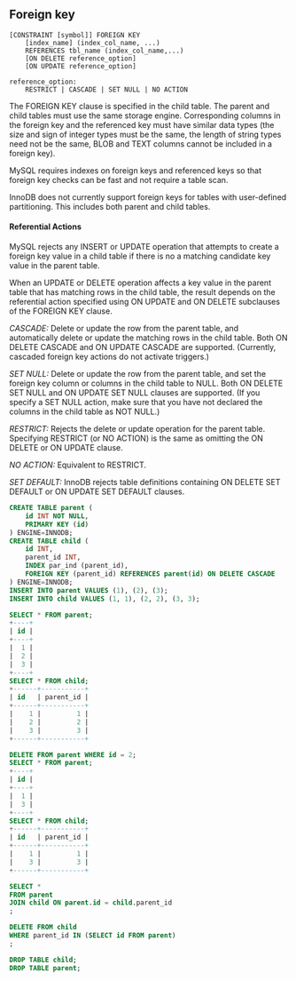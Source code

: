 Foreign key
-

````
[CONSTRAINT [symbol]] FOREIGN KEY
    [index_name] (index_col_name, ...)
    REFERENCES tbl_name (index_col_name,...)
    [ON DELETE reference_option]
    [ON UPDATE reference_option]

reference_option:
    RESTRICT | CASCADE | SET NULL | NO ACTION
````

The FOREIGN KEY clause is specified in the child table.
The parent and child tables must use the same storage engine.
Corresponding columns in the foreign key and the referenced key must have similar data types
(the size and sign of integer types must be the same, the length of string types need not be the same,
BLOB and TEXT columns cannot be included in a foreign key).

MySQL requires indexes on foreign keys and referenced keys
so that foreign key checks can be fast and not require a table scan.

InnoDB does not currently support foreign keys for tables with user-defined partitioning.
This includes both parent and child tables.

#### Referential Actions

MySQL rejects any INSERT or UPDATE operation that attempts to create a foreign key value in a child table
if there is no a matching candidate key value in the parent table.

When an UPDATE or DELETE operation affects a key value in the parent table
that has matching rows in the child table,
the result depends on the referential action specified using ON UPDATE and ON DELETE
subclauses of the FOREIGN KEY clause.

*CASCADE:*
Delete or update the row from the parent table,
and automatically delete or update the matching rows in the child table.
Both ON DELETE CASCADE and ON UPDATE CASCADE are supported.
(Currently, cascaded foreign key actions do not activate triggers.)

*SET NULL:*
Delete or update the row from the parent table,
and set the foreign key column or columns in the child table to NULL.
Both ON DELETE SET NULL and ON UPDATE SET NULL clauses are supported.
(If you specify a SET NULL action,
make sure that you have not declared the columns in the child table as NOT NULL.)

*RESTRICT:*
Rejects the delete or update operation for the parent table.
Specifying RESTRICT (or NO ACTION) is the same as omitting the ON DELETE or ON UPDATE clause.

*NO ACTION:*
Equivalent to RESTRICT.

*SET DEFAULT:*
InnoDB rejects table definitions containing ON DELETE SET DEFAULT or ON UPDATE SET DEFAULT clauses.

````sql
CREATE TABLE parent (
    id INT NOT NULL,
    PRIMARY KEY (id)
) ENGINE=INNODB;
CREATE TABLE child (
    id INT,
    parent_id INT,
    INDEX par_ind (parent_id),
    FOREIGN KEY (parent_id) REFERENCES parent(id) ON DELETE CASCADE
) ENGINE=INNODB;
INSERT INTO parent VALUES (1), (2), (3);
INSERT INTO child VALUES (1, 1), (2, 2), (3, 3);

SELECT * FROM parent;
+----+
| id |
+----+
|  1 |
|  2 |
|  3 |
+----+
SELECT * FROM child;
+------+-----------+
| id   | parent_id |
+------+-----------+
|    1 |         1 |
|    2 |         2 |
|    3 |         3 |
+------+-----------+

DELETE FROM parent WHERE id = 2;
SELECT * FROM parent;
+----+
| id |
+----+
|  1 |
|  3 |
+----+
SELECT * FROM child;
+------+-----------+
| id   | parent_id |
+------+-----------+
|    1 |         1 |
|    3 |         3 |
+------+-----------+

SELECT *
FROM parent
JOIN child ON parent.id = child.parent_id
;

DELETE FROM child
WHERE parent_id IN (SELECT id FROM parent)
;

DROP TABLE child;
DROP TABLE parent;
````
